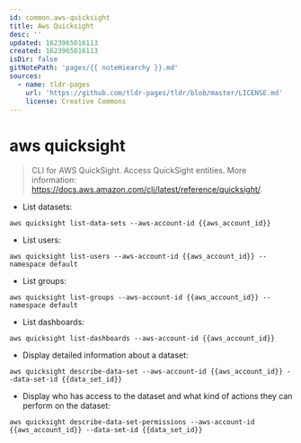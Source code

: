 ```yaml
---
id: common.aws-quicksight
title: Aws Quicksight
desc: ''
updated: 1623965016113
created: 1623965016113
isDir: false
gitNotePath: 'pages/{{ noteHiearchy }}.md'
sources:
  - name: tldr-pages
    url: 'https://github.com/tldr-pages/tldr/blob/master/LICENSE.md'
    license: Creative Commons
---
```

# aws quicksight

> CLI for AWS QuickSight.
> Access QuickSight entities.
> More information: <https://docs.aws.amazon.com/cli/latest/reference/quicksight/>.

- List datasets:

`aws quicksight list-data-sets --aws-account-id {{aws_account_id}}`

- List users:

`aws quicksight list-users --aws-account-id {{aws_account_id}} --namespace default`

- List groups:

`aws quicksight list-groups --aws-account-id {{aws_account_id}} --namespace default`

- List dashboards:

`aws quicksight list-dashboards --aws-account-id {{aws_account_id}}`

- Display detailed information about a dataset:

`aws quicksight describe-data-set --aws-account-id {{aws_account_id}} --data-set-id {{data_set_id}}`

- Display who has access to the dataset and what kind of actions they can perform on the dataset:

`aws quicksight describe-data-set-permissions --aws-account-id {{aws_account_id}} --data-set-id {{data_set_id}}`

